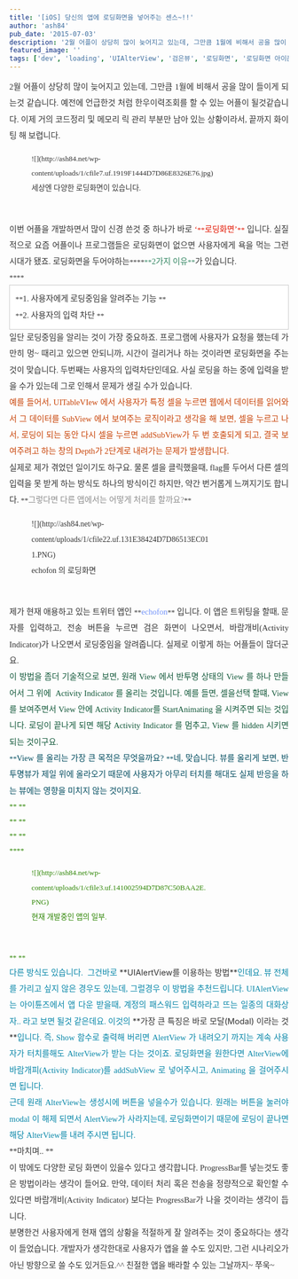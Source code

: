 ```yaml
---
title: '[iOS] 당신의 앱에 로딩화면을 넣어주는 센스~!!'
author: 'ash84'
pub_date: '2015-07-03'
description: '2월 어플이 상당히 많이 늦어지고 있는데, 그만큼 1월에 비해서 공을 많이 들이게 되는것 같습니다. 예전에 언급한것 처럼 한우이력조회를 할 수 있는 어플이 될것같습니다. 이제 거의 코드정리 및'
featured_image: ''
tags: ['dev', 'loading', 'UIAlterView', '검은뷰', '로딩화면', '로딩화면 아이폰', '애플', '앱']
---
```



<div style="text-align: justify; line-height: 2; color: rgb(51, 51, 51); "><font color="#333333" face="굴림"><span style="font-size: 10pt; "><span style="font-family: Dotum; font-size: 11pt; ">2월 어플이 상당히 많이 늦어지고 있는데, 그만큼 1월에 비해서 공을 많이 들이게 되는것 같습니다. 예전에 언급한것 처럼 한우이력조회를 할 수 있는 어플이 될것같습니다. 이제 거의 코드정리 및 메모리 릭 관리 부분만 남아 있는 상황이라서, 끝까지 화이팅 해 보렵니다. </span></span></font></div><div style="text-align: justify; line-height: 2; color: rgb(51, 51, 51); "><font color="#333333" face="굴림"><span style="font-size: 10pt; "><span style="font-family: Dotum; "><span style="font-size: 11pt; ">  
</span></span></span></font></div><span style="font-size: 11pt; ">  
</span>

<div style="text-align: justify; line-height: 2; color: rgb(51, 51, 51); "><span style="font-size: 11pt; ">  
</span><font color="#333333" face="굴림"><span style="font-size: 10pt; "><span style="font-family: Dotum; ">  
<span style="font-size: 11pt; ">  
</span></span></span></font></div><span style="font-size: 11pt; ">  
</span>

<div style="text-align: justify; line-height: 2; color: rgb(51, 51, 51); "><span style="font-size: 11pt; ">  
</span><font color="#333333" face="굴림"><span style="font-size: 10pt; "><span style="font-family: Dotum; "><figure class="wp-caption aligncenter" style="width: 452px">![](http://ash84.net/wp-content/uploads/1/cfile7.uf.1919F1444D7D86E8326E76.jpg)<figcaption class="wp-caption-text">세상엔 다양한 로딩화면이 있습니다. </figcaption></figure>

<span style="font-size: 11pt; ">  
</span>

</span></span></font></div><span style="font-size: 11pt; ">  
</span>

<div style="text-align: justify; line-height: 2; color: rgb(51, 51, 51); "><span style="font-size: 11pt; ">  
</span><font color="#333333" face="굴림">  
<span style="font-size: 11pt; ">  
</span></font></div><span style="font-size: 11pt; ">  
</span>

<div style="text-align: justify; line-height: 2; color: rgb(51, 51, 51); "><span style="font-size: 11pt; ">  
</span><font face="굴림"><span style="font-size: 10pt; "><span style="font-family: Dotum; "><font color="#333333"><span style="font-size: 11pt; ">이번 어플을 개발하면서 많이 신경 쓴것 중 하나가 바로</span></font><font color="#E31600"><span style="font-size: 11pt; "> ‘</span>**<span style="font-size: 11pt; ">로딩화면’</span>**</font><font color="#333333"><span style="font-size: 11pt; "> 입니다. 실질적으로 요즘 어플이나 프로그램들은 로딩화면이 없으면 사용자에게 욕을 먹는 그런시대가 됐죠. 로딩화면을 두어야하는</span>**<span style="font-size: 11pt; "></span>**</font><font color="#318561">**<span style="font-size: 11pt; ">2가지 이유</span>**</font><font color="#333333"><span style="font-size: 11pt; ">가 있습니다. </span></font></span></span></font></div><div style="text-align: justify; line-height: 2; color: rgb(51, 51, 51); "><font face="굴림"><span style="font-size: 10pt; "><span style="font-family: Dotum; "><font color="#333333"><span style="font-size: 11pt; ">  
</span></font></span></span></font></div><div style="text-align: justify; line-height: 2; color: rgb(51, 51, 51); "><font color="#333333" face="굴림"><span style="font-size: 11pt; ">  
</span></font></div><span style="font-size: 11pt; ">  
</span>

<div style="text-align: justify; line-height: 2; color: rgb(51, 51, 51); "><span style="font-size: 11pt; ">  
</span><font color="#333333" face="굴림"><span style="font-size: 10pt; "><span style="font-family: Dotum; ">****</span></span></font></div><span style="font-size: 11pt; ">  
</span>

<div class="txc-textbox" style="border: 1px solid rgb(203, 203, 203); background-color: rgb(255, 255, 255); padding: 10px; color: rgb(51, 51, 51); line-height: 2; "><span style="font-size: 11pt; ">  
</span><div style="text-align: justify;line-height: 2; "><span style="font-size: 11pt; ">  
</span><font color="#333333" face="굴림"><span style="font-size: 10pt; "><span style="font-family: Dotum; ">**<span style="font-size: 11pt; ">1. 사용자에게 로딩중임을 알려주는 기능 </span>**</span></span></font></div><span style="font-size: 11pt; ">  
</span>

<div style="text-align: justify;line-height: 2; "><span style="font-size: 11pt; ">  
</span><font color="#333333" face="굴림"><span style="font-size: 10pt; "><span style="font-family: Dotum; ">**<span style="font-size: 11pt; ">2. 사용자의 입력 차단 </span>**</span></span></font></div><span style="font-size: 11pt; ">  
</span>

<div style="text-align: justify;line-height: 2; "><span style="font-size: 11pt; ">  
</span></div><span style="font-size: 11pt; ">  
</span>

</div><span style="font-size: 11pt; ">  
</span>

<div style="text-align: justify; line-height: 2; color: rgb(51, 51, 51); "></div><div style="text-align: justify; line-height: 2; color: rgb(51, 51, 51); "><font color="#333333" face="굴림"><span style="font-size: 11pt; ">  
</span></font></div><span style="font-size: 11pt; ">  
</span>

<div style="text-align: justify; line-height: 2; color: rgb(51, 51, 51); "><span style="font-size: 11pt; ">  
</span><font color="#333333" face="굴림"><span style="font-size: 10pt; "><span style="font-family: Dotum; font-size: 11pt; ">일단 로딩중임을 알리는 것이 가장 중요하죠. 프로그램에 사용자가 요청을 했는데 가만히 멍~ 때리고 있으면 안되니까, 시간이 걸리거나 하는 것이라면 로딩화면을 주는것이 맞습니다. 두번째는 사용자의 입력차단인데요. 사실 로딩을 하는 중에 입력을 받을 수가 있는데 그로 인해서 문제가 생길 수가 있습니다. </span></span></font></div><span style="font-size: 11pt; ">  
</span>

<div style="text-align: justify; line-height: 2; color: rgb(51, 51, 51); "><span style="font-size: 11pt; ">  
</span><font color="#333333" face="굴림">  
<span style="font-size: 11pt; ">  
</span></font></div><span style="font-size: 11pt; ">  
</span>

<div style="text-align: justify; line-height: 2; "><span style="font-size: 11pt; ">  
</span><font face="굴림"><span style="font-size: 10pt; "><span style="font-family: Dotum; "><font color="#C84205"><span style="font-size: 11pt; ">예를 들어서, UITableVIew 에서 사용자가 특정 셀을 누르면 웹에서 데이터를 읽어와서 그 데이터를 SubView 에서 보여주는 로직이라고 생각을 해 보면, 셀을 누르고 나서, 로딩이 되는 동안 다시 셀을 누르면 addSubView가 두 번 호출되게 되고, 결국 보여주려고 하는 창의 Depth가 2단계로 내려가는 문제가 발생합니다.</span></font><font color="#333333"><span style="font-size: 11pt; "> </span></font></span></span></font></div><span style="font-size: 11pt; ">  
</span>

<div style="text-align: justify; line-height: 2; color: rgb(51, 51, 51); "><span style="font-size: 11pt; ">  
</span><font color="#333333" face="굴림">  
<span style="font-size: 11pt; ">  
</span></font></div><span style="font-size: 11pt; ">  
</span>

<div style="text-align: justify; line-height: 2; color: rgb(51, 51, 51); "><span style="font-size: 11pt; ">  
</span><font face="굴림"><span style="font-size: 10pt; "><span style="font-family: Dotum; "><font color="#333333"><span style="font-size: 11pt; ">실제로 제가 겪었던 일이기도 하구요. 물론 셀을 클릭했을때, flag를 두어서 다른 셀의 입력을 못 받게 하는 방식도 하나의 방식이긴 하지만, 약간 번거롭게 느껴지기도 합니다. </span></font>**<font color="#8E8E8E"><span style="font-size: 11pt; ">그렇다면 다른 앱에서는 어떻게 처리를 할까요?</span></font>**</span></span></font></div><span style="font-size: 11pt; ">  
</span>

<div style="text-align: justify; line-height: 2; color: rgb(51, 51, 51); "><span style="font-size: 11pt; ">  
</span><font color="#333333" face="굴림">  
<span style="font-size: 11pt; ">  
</span></font></div><span style="font-size: 11pt; ">  
</span>

<div style="text-align: justify; line-height: 2; color: rgb(51, 51, 51); "><span style="font-size: 11pt; ">  
</span><font color="#333333" face="굴림">  
<span style="font-size: 11pt; ">  
</span></font></div><span style="font-size: 11pt; ">  
</span>

<div style="text-align: justify; line-height: 2; color: rgb(51, 51, 51); "><span style="font-size: 11pt; ">  
</span><font color="#333333" face="굴림"><figure class="wp-caption aligncenter" style="width: 320px">![](http://ash84.net/wp-content/uploads/1/cfile22.uf.131E38424D7D86513EC011.PNG)<figcaption class="wp-caption-text">echofon 의 로딩화면</figcaption></figure>

<span style="font-size: 11pt; ">  
</span>

</font></div><span style="font-size: 11pt; ">  
</span>

<div style="text-align: justify; line-height: 2; color: rgb(51, 51, 51); "><span style="font-size: 11pt; ">  
</span></div><span style="font-size: 11pt; ">  
</span>

<div style="text-align: justify; line-height: 2; color: rgb(51, 51, 51); "><span style="font-size: 11pt; ">  
</span><font face="굴림"><span style="font-size: 10pt; "><span style="font-family: Dotum; "><font color="#333333"><span style="font-size: 11pt; ">제가 현재 애용하고 있는 트위터 앱인 </span></font>**<font color="#7293FA"><span style="font-size: 11pt; ">echofon</span></font>**<font color="#333333"><span style="font-size: 11pt; "> 입니다. 이 앱은 트위팅을 할때, 문자를 입력하고, 전송 버튼을 누르면 검은 화면이 나오면서, 바람개비(Activity Indicator)가 나오면서 로딩중임을 알려줍니다. 실제로 이렇게 하는 어플들이 많더군요. </span></font></span></span></font></div><span style="font-size: 11pt; ">  
</span>

<div style="text-align: justify; line-height: 2; color: rgb(51, 51, 51); "><span style="font-size: 11pt; ">  
</span><font color="#333333" face="굴림">  
<span style="font-size: 11pt; ">  
</span></font></div><span style="font-size: 11pt; ">  
</span>

<div style="text-align: justify; line-height: 2; color: rgb(51, 51, 51); "><span style="font-size: 11pt; ">  
</span><font face="굴림"><span style="font-size: 10pt; "><span style="font-family: Dotum; "><font color="#105738"><span style="font-size: 11pt; ">이 방법을 좀더 기술적으로 보면, 원래 View 에서 반투명 상태의 View 를 하나 만들어서 그 위에  Activity Indicator 를 올리는 것입니다. 예를 들면, 셀을선택 할떄, View를 보여주면서 View 안에 Activity Indicator를 StartAnimating 을 시켜주면 되는 것입니다. 로딩이 끝나게 되면 해당 Activity Indicator 를 멈추고, View 를 hidden 시키면 되는 것이구요.</span></font><font color="#333333"><span style="font-size: 11pt; "> </span></font></span></span></font></div><span style="font-size: 11pt; ">  
</span>

<div style="text-align: justify; line-height: 2; color: rgb(51, 51, 51); "><span style="font-size: 11pt; ">  
</span><font color="#333333" face="굴림">  
<span style="font-size: 11pt; ">  
</span></font></div><span style="font-size: 11pt; ">  
</span>

<div style="text-align: justify; line-height: 2; "><span style="font-size: 11pt; ">  
</span><font color="#004C5F" face="굴림"><span style="font-size: 10pt; "><span style="font-family: Dotum; ">**<span style="font-size: 11pt; ">View 를 올리는 가장 큰 목적은 무엇을까요? </span>**<span style="font-size: 11pt; ">네, 맞습니다. 뷰를 올리게 보면, 반투명뷰가 제일 위에 올라오기 때문에 사용자가 아무리 터치를 해대도 실제 반응을 하는 뷰에는 영향을 미치지 않는 것이지요. </span></span></span></font></div><span style="font-size: 11pt; ">  
</span>

<div style="text-align: justify; line-height: 2; color: rgb(51, 51, 51); "><font color="#2B8400" face="굴림"><span style="font-size: 10pt; "><span style="font-family: Dotum; ">**  
<span style="font-size: 11pt; ">  
</span>**</span></span></font></div><span style="font-size: 11pt; ">  
</span>

<div style="text-align: justify; line-height: 2; color: rgb(51, 51, 51); "><font color="#2B8400" face="굴림"><span style="font-size: 10pt; "><span style="font-family: Dotum; ">**  
<span style="font-size: 11pt; ">  
</span>**</span></span></font></div><span style="font-size: 11pt; ">  
</span>

<div style="text-align: justify; line-height: 2; color: rgb(51, 51, 51); "><span style="font-size: 11pt; ">  
</span><font color="#2B8400" face="굴림"><span style="font-size: 10pt; "><span style="font-family: Dotum; ">**  
<span style="font-size: 11pt; ">  
</span>**</span></span></font></div><span style="font-size: 11pt; ">  
</span>

<div style="text-align: justify; line-height: 2; color: rgb(51, 51, 51); "><span style="font-size: 11pt; ">  
</span><font color="#2B8400" face="굴림"><span style="font-size: 10pt; "><span style="font-family: Dotum; ">****<figure class="wp-caption aligncenter" style="width: 320px">![](http://ash84.net/wp-content/uploads/1/cfile3.uf.141002594D7D87C50BAA2E.PNG)<figcaption class="wp-caption-text">현재 개발중인 앱의 일부. </figcaption></figure>

</span></span></font></div><span style="font-size: 11pt; ">  
</span>

<div style="text-align: justify; color: rgb(51, 51, 51); line-height: 2; "><span style="font-size: 11pt; ">  
</span><font color="#2B8400" face="Dotum" size="2"><span style="line-height: 26px; ">**  
<span style="font-size: 11pt; ">  
</span>**</span></font></div><span style="font-size: 11pt; ">  
</span>

<div style="text-align: justify; line-height: 2; color: rgb(51, 51, 51); "><span style="font-family: Dotum; color: rgb(6, 134, 168); font-size: 11pt; ">다른 방식도 있습니다.  그건바로 </span>**<span style="font-size: 11pt; ">UIAlertView를 이용하는 방법</span>**<span style="font-family: Dotum; color: rgb(6, 134, 168); font-size: 11pt; ">인데요. 뷰 전체를 가리고 싶지 않은 경우도 있는데, 그럴경우 이 방법을 추천드립니다. UIAlertView는 아이튠즈에서 앱 다운 받을때, 계정의 패스워드 입력하라고 뜨는 일종의 대화상자.. 라고 보면 될것 같은데요. 이것의 </span>**<span style="font-size: 11pt; ">가장 큰 특징은 바로 모달(Modal) 이라는 것</span>**<span style="font-family: Dotum; color: rgb(6, 134, 168); font-size: 11pt; ">입니다. 즉, Show 함수로 출력해 버리면 AlertView 가 내려오기 까지는 계속 사용자가 터치를해도 AlterView가 받는 다는 것이죠. 로딩화면을 원한다면 AlterView에 바람개피(Activity Indicator)를 addSubView 로 넣어주시고, Animating 을 걸어주시면 됩니다. </span></div><span style="font-size: 11pt; ">  
</span>

<div style="text-align: justify; line-height: 2; color: rgb(51, 51, 51); "><span style="font-family: Dotum; font-size: 11pt; color: rgb(6, 134, 168); line-height: 2; ">근데 원래 AlterView는 생성시에 버튼을 넣을수가 있습니다. 원래는 버튼을 눌러야 modal 이 해제 되면서 AlertView가 사라지는데, 로딩화면이기 때문에 로딩이 끝나면 해당 AlterView를 내려 주시면 됩니다. </span></div><div style="text-align: justify; line-height: 2; color: rgb(51, 51, 51); "><font color="#0686A8" face="굴림"><span style="font-size: 10pt; "><span style="font-family: Dotum; font-size: 11pt; ">  
</span></span></font></div><div style="text-align: justify; line-height: 2; color: rgb(51, 51, 51); "><font color="#333333" face="굴림"><span style="font-size: 11pt; ">  
</span></font></div><span style="font-size: 11pt; ">  
</span>

<div style="text-align: justify; line-height: 2; color: rgb(51, 51, 51); "><span style="font-size: 11pt; ">  
</span><font color="#333333" face="굴림">**<span style="font-size: 11pt; ">마치며.. </span>**</font></div><span style="font-size: 11pt; ">  
</span>

<div style="text-align: justify; line-height: 2; color: rgb(51, 51, 51); "><span style="font-size: 11pt; ">  
</span><font color="#333333" face="굴림"><span style="font-size: 10pt; "><span style="font-family: Dotum; font-size: 11pt; ">이 밖에도 다양한 로딩 화면이 있을수 있다고 생각합니다. ProgressBar를 넣는것도 좋은 방법이라는 생각이 들어요. 만약, 데이터 처리 혹은 전송을 정량적으로 확인할 수 있다면 바람개비(Activity Indicator) 보다는 ProgressBar가 나을 것이라는 생각이 듭니다. </span></span></font></div><span style="font-size: 11pt; ">  
</span>

<div style="text-align: justify; line-height: 2; color: rgb(51, 51, 51); "><span style="font-size: 11pt; ">  
</span><font color="#333333" face="굴림">  
<span style="font-size: 11pt; ">  
</span></font></div><span style="font-size: 11pt; ">  
</span>

<div style="text-align: justify; line-height: 2; color: rgb(51, 51, 51); "><span style="font-size: 11pt; ">  
</span><font color="#333333" face="굴림"><span style="font-size: 10pt; "><span style="font-family: Dotum; font-size: 11pt; ">분명한건 사용자에게 현재 앱의 상황을 적절하게 잘 알려주는 것이 중요하다는 생각이 들었습니다. 개발자가 생각한대로 사용자가 앱을 쓸 수도 있지만, 그런 시나리오가 아닌 방향으로 쓸 수도 있거든요.^^ 친절한 앱을 배라할 수 있는 그날까지~ 쭈욱~ </span></span></font></div><span style="font-size: 11pt; ">  
</span>

<div style="text-align: justify; line-height: 2; color: rgb(51, 51, 51); "><span style="font-size: 11pt; ">  
</span></div><span style="font-size: 11pt; ">  
</span>

<div style="text-align: justify; color: rgb(51, 51, 51); font-family: 굴림; font-size: 9pt; line-height: 2; "></div>

